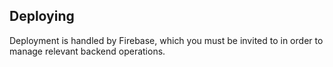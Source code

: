 ## Deploying

Deployment is handled by Firebase, which you must be invited to in order to manage relevant backend operations.
